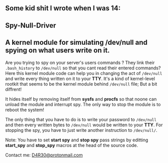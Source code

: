 ## Some kid shit I wrote when I was 14:
## Spy-Null-Driver
## A kernel module for simulating /dev/null and spying on what users write on it.

Are you trying to spy on your server's users commands ? They link their ```.bash_history``` to ```/dev/null``` so that you cant read their entered commands? Here this kernel module code can help you in changing the act of ```/dev/null``` and write every thing written on it to your **TTY**.
It's a kind of kernel-level rootkit that seems to be the kernel module behind ```/dev/null``` file; But a bit diffrent!

It hides itself by removing itself from **sysfs** and **procfs** so that noone can unload the module and interrupt spy. The only way to stop the module is to reboot the system!

The only thing that you have to do is to write your password to ```/dev/null``` and then every written bytes to ```/dev/null``` would be written to your **TTY**. For stopping the spy, you have to just write another instruction to ```/dev/null/```.

Note: You have to set **start spy** and **stop spy** pass strings by editting **start_spy** and **stop_spy** macros at the head of the source code.

Contact me: D4R30@protonmail.com
